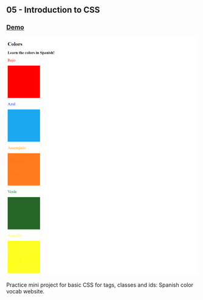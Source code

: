 ## 05 - Introduction to CSS

### [Demo](https://colorvocabwebsite.gdbecker.repl.co/)

!["Page"](./Page.png)

Practice mini project for basic CSS for tags, classes and ids: Spanish color vocab website.

